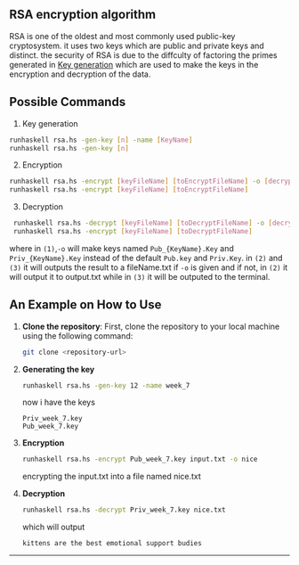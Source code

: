 ## RSA encryption algorithm 
RSA is one of the oldest and most commonly used public-key cryptosystem.
it uses two keys which are public and private keys and distinct.
the security of RSA is due to the diffculty of factoring the primes generated in 
[Key generation](https://en.wikipedia.org/wiki/RSA_cryptosystem#Key_generation) which are used to make the keys in the encryption and decryption of the data.


## Possible Commands
1. Key generation
  ```bash
  runhaskell rsa.hs -gen-key [n] -name [KeyName]
  runhaskell rsa.hs -gen-key [n] 
  ```
2. Encryption
  ```bash
  runhaskell rsa.hs -encrypt [keyFileName] [toEncryptFileName] -o [decryptedFileName]
  runhaskell rsa.hs -encrypt [keyFileName] [toEncryptFileName]
  ```
3. Decryption
  ```bash
   runhaskell rsa.hs -decrypt [keyFileName] [toDecryptFileName] -o [decryptedFileName]
   runhaskell rsa.hs -encrypt [keyFileName] [toDecryptFileName]
```
where in `(1)`,`-o` will make keys named `Pub_{KeyName}.Key` and `Priv_{KeyName}.Key` instead of the default `Pub.key` and `Priv.Key`.
      in `(2)` and `(3)` it will outputs the result to a fileName.txt if `-o` is given and if not, in `(2)` it will output it to output.txt while in `(3)` it will be outputed to the terminal.
## An Example on How to Use

1. **Clone the repository**:
   First, clone the repository to your local machine using the following command:

   ```bash
   git clone <repository-url>   
   ```
2. **Generating the key**
   ```bash
   runhaskell rsa.hs -gen-key 12 -name week_7
   ```
   now i have the keys
   ```
   Priv_week_7.key
   Pub_week_7.key
   ```
3. **Encryption**
   ```bash
   runhaskell rsa.hs -encrypt Pub_week_7.key input.txt -o nice
   ```
   encrypting the input.txt into a file named nice.txt
4. **Decryption**
   ```bash
   runhaskell rsa.hs -decrypt Priv_week_7.key nice.txt 
   ```
   which will output
   ```
   kittens are the best emotional support budies
   ```

---
